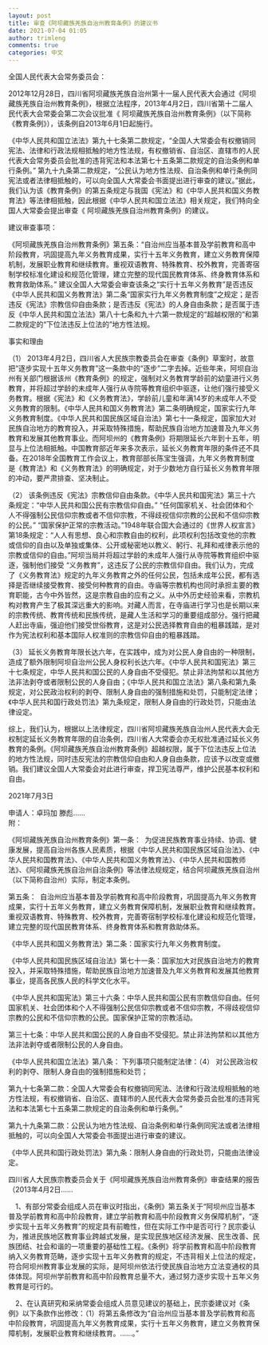 ```yaml
---
layout: post
title: 审查《阿坝藏族羌族自治州教育条例》的建议书
date: 2021-07-04 01:05
author: trimleng
comments: true
categories: 中文
---
```

<!-- wp:paragraph -->
<p>全国人民代表大会常务委员会：</p>
<!-- /wp:paragraph -->

<!-- wp:paragraph -->
<p>2012年12月28日，四川省阿坝藏族羌族自治州第十一届人民代表大会通过《阿坝藏族羌族自治州教育条例》，根据立法程序，2013年4月2日，四川省第十二届人民代表大会常委会第二次会议批准《 阿坝藏族羌族自治州教育条例》（以下简称《教育条例》），该条例自2013年6月1日起施行。</p>
<!-- /wp:paragraph -->

<!-- wp:more -->
<!--more-->
<!-- /wp:more -->

<!-- wp:paragraph -->
<p>《中华人民共和国立法法》第九十七条第二款规定，“全国人大常委会有权撤销同宪法、法律和行政法规相抵触的地方性法规，有权撤销省、自治区、直辖市的人民代表大会常务委员会批准的违背宪法和本法第七十五条第二款规定的自治条例和单行条例。” 第九十九条第二款规定，“公民认为地方性法规、自治条例和单行条例同宪法或者法律相抵触的，可以向全国人大常委会书面提出进行审查的建议。”据此，我们认为该《教育条例》的第五条规定与我国《宪法》和《中华人民共和国义务教育法》等法律相抵触，因此根据《中华人民共和国立法法》相关规定，我们特向全国人大常委会提出审查《 阿坝藏族羌族自治州教育条例》的建议。</p>
<!-- /wp:paragraph -->

<!-- wp:paragraph -->
<p>建议审查事项：</p>
<!-- /wp:paragraph -->

<!-- wp:paragraph -->
<p>《阿坝藏族羌族自治州教育条例》第五条：“自治州应当基本普及学前教育和高中阶段教育，巩固提高九年义务教育成果，实行十五年义务教育，建立义务教育保障机制，发展职业教育和继续教育。重视双语教育、特殊教育、校外教育，完善寄宿制学校标准化建设和规范化管理，建立完整的现代国民教育体系、终身教育体系和教育救助体系。”  建议全国人大常委会审查该条之“实行十五年义务教育”是否违反《中华人民共和国义务教育法》第二条“国家实行九年义务教育制度”之规定；是否违反《宪法》宗教信仰自由条款；是否违反《宪法》的人身自由条款；是否属于违反《中华人民共和国立法法》第八十七条和九十六第一款规定的“超越权限的”和第二款规定的“下位法违反上位法的”地方性法规。</p>
<!-- /wp:paragraph -->

<!-- wp:paragraph -->
<p>事实和理由<br></p>
<!-- /wp:paragraph -->

<!-- wp:paragraph -->
<p>（1） 2013年4月2日，四川省人大民族宗教委员会在审查《条例》草案时，故意把“逐步实现十五年义务教育”这一条款中的“逐步”二字去掉。近些年来，阿坝自治州有关部门根据该州《教育条例》的规定，强制对义务教育学龄前的幼童进行义务教育，并将超过学龄的未成年人强行从寺院等教育组织中驱逐，让他们强行接受义务教育。根据《宪法》和《义务教育法》，学龄前儿童和年满14岁的未成年人不受义务教育的限制。《中华人民共和国义务教育法》第二条明确规定，国家实行九年义务教育制度。《中华人民共和国民族区域自治法》第七十一条规定，国家加大对民族自治地方的教育投入，并采取特殊措施，帮助民族自治地方加速普及九年义务教育和发展其他教育事业。而阿坝州的《教育条例》将期限延长六年到十五年，明显与上位法相抵触。中国教育部近年来多次表示，延长义务教育年限的条件还不具备。在2018年全国教育工作会议上，教育部部长陈宝生强调，九年义务教育制度是《教育法》和《义务教育法》的明确规定，对于少数地方自行延长义务教育年限的冲动，要严肃排查、坚决制止。</p>
<!-- /wp:paragraph -->

<!-- wp:paragraph -->
<p>（2） 该条例违反《宪法》宗教信仰自由条款。《中华人民共和国宪法》第三十六条规定：“中华人民共和国公民有宗教信仰自由。” “任何国家机关、社会团体和个人不得强制公民信仰宗教或者不信仰宗教，不得歧视信仰宗教的公民和不信仰宗教的公民。” “国家保护正常的宗教活动。”1948年联合国大会通过的《世界人权宣言》第18条规定：“人人有思想、良心和宗教自由的权利，此项权利包括改变他的宗教或信仰的自由以及单独或集体、公开或秘密地以教义、躬行、礼拜和戒律表示他的宗教或信仰的自由。”阿坝当局并将超过学龄的未成年人强行从寺院等教育组织中驱逐，强制他们接受 “义务教育”，这违反了公民的宗教信仰自由。我们认为，完成了《义务教育法》规定的九年义务教育之外的任何公民，包括未成年公民，都有选择是否继续接受教育、接受何种教育的自由。寺庙等宗教机构也同时承担主要的教育职能，古今中外皆然，这是宗教自由的应有之义。从中外历史经验来看，宗教机构对教育产生了极其深远重大的影响。对藏人而言，在寺庙进行学习也是长期以来的宗教传统、教育传统和民族传统，是藏人生活和学习的重要组成部分。强行把藏人赶出寺庙，强迫他们接受世俗教育，这是对公民选择教育自由的粗暴践踏，是对作为宪法权利和基本国际人权准则的宗教信仰自由的粗暴践踏。</p>
<!-- /wp:paragraph -->

<!-- wp:paragraph -->
<p>（3） 延长义务教育年限长达六年，在实践中，成为对公民人身自由的一种限制，造成了额外限制阿坝自治州公民人身权利长达六年。《中华人民共和国宪法》第三十七条规定，中华人民共和国公民的人身自由不受侵犯。禁止非法拘禁和以其他方法非法剥夺或者限制公民的人身自由；《中华人民共和国立法法》第八条和第九条规定，对公民政治权利的剥夺、限制人身自由的强制措施和处罚，只能制定法律；《中华人民共和国行政处罚法》第九条规定，限制人身自由的行政处罚，只能由法律设定。</p>
<!-- /wp:paragraph -->

<!-- wp:paragraph -->
<p>综上，我们认为，根据以上法律规定，四川省阿坝藏族羌族自治州人民代表大会无权制定延长义务教育年限的自治条例，四川省人大常委会亦无权批准通过延长义务教育的条例。《阿坝藏族羌族自治州教育条例》超越权限，属于下位法违反上位法的地方性法规，同时违反宪法的宗教信仰自由和人身自由条款，应该予以改变或撤销。我们建议全国人大常委会对此进行审查，捍卫宪法尊严，维护公民基本权利和自由。</p>
<!-- /wp:paragraph -->

<!-- wp:paragraph -->
<p>2021年7月3日</p>
<!-- /wp:paragraph -->

<!-- wp:paragraph -->
<p>申请人：卓玛加 滕彪……<br>附：</p>
<!-- /wp:paragraph -->

<!-- wp:paragraph -->
<p>《阿坝藏族羌族自治州教育条例》第一条：  为促进民族教育事业持续、协调、健康发展，提高自治州各族人民素质，根据《中华人民共和国民族区域自治法》、《中华人民共和国教育法》、《中华人民共和国义务教育法》、《中华人民共和国教师法》、《阿坝藏族羌族自治州自治条例》等法律法规规定，结合阿坝藏族羌族自治州（以下简称自治州）实际，制定本条例。 </p>
<!-- /wp:paragraph -->

<!-- wp:paragraph -->
<p>第五条：  自治州应当基本普及学前教育和高中阶段教育，巩固提高九年义务教育成果，实行十五年义务教育，建立义务教育保障机制，发展职业教育和继续教育。重视双语教育、特殊教育、校外教育，完善寄宿制学校标准化建设和规范化管理，建立完整的现代国民教育体系、终身教育体系和教育救助体系。</p>
<!-- /wp:paragraph -->

<!-- wp:paragraph -->
<p>《中华人民共和国义务教育法》第二条：国家实行九年义务教育制度。</p>
<!-- /wp:paragraph -->

<!-- wp:paragraph -->
<p>《中华人民共和国民族区域自治法》第七十一条：国家加大对民族自治地方的教育投入，并采取特殊措施，帮助民族自治地方加速普及九年义务教育和发展其他教育事业，提高各民族人民的科学文化水平。</p>
<!-- /wp:paragraph -->

<!-- wp:paragraph -->
<p>《中华人民共和国宪法》第三十六条：中华人民共和国公民有宗教信仰自由。任何国家机关、社会团体和个人不得强制公民信仰宗教或者不信仰宗教，不得歧视信仰宗教的公民和不信仰宗教的公民。国家保护正常的宗教活动。</p>
<!-- /wp:paragraph -->

<!-- wp:paragraph -->
<p>第三十七条：中华人民共和国公民的人身自由不受侵犯。禁止非法拘禁和以其他方法非法剥夺或者限制公民的人身自由。</p>
<!-- /wp:paragraph -->

<!-- wp:paragraph -->
<p>《中华人民共和国立法法》第八条： 下列事项只能制定法律：（4） 对公民政治权利的剥夺、限制人身自由的强制措施和处罚；</p>
<!-- /wp:paragraph -->

<!-- wp:paragraph -->
<p>第九十七条第二款：全国人大常委会有权撤销同宪法、法律和行政法规相抵触的地方性法规，有权撤销省、自治区、直辖市的人民代表大会常务委员会批准的违背宪法和本法第七十五条第二款规定的自治条例和单行条例。”</p>
<!-- /wp:paragraph -->

<!-- wp:paragraph -->
<p>第九十九条第二款：公民认为地方性法规、自治条例和单行条例同宪法或者法律相抵触的，可以向全国人大常委会书面提出进行审查的建议。</p>
<!-- /wp:paragraph -->

<!-- wp:paragraph -->
<p>《中华人民共和国行政处罚法》第九条：限制人身自由的行政处罚，只能由法律设定。<br></p>
<!-- /wp:paragraph -->

<!-- wp:paragraph -->
<p>四川省人大民族宗教委员会关于《阿坝藏族羌族自治州教育条例》审查结果的报告（2013年4月2日……</p>
<!-- /wp:paragraph -->

<!-- wp:paragraph -->
<p>　1、有部分常委会组成人员在审议时指出，《条例》第五条关于“阿坝州应当基本普及学前教育和高中阶段教育，建立学前教育和高中阶段教育义务保障机制”，“逐步实现十五年义务教育”的规定具有前瞻性，但在实际工作中是否可行？民宗委认为，推进民族地区教育事业跨越式发展，是实现民族地区经济发展、民生改善、民族团结、社会和谐的一项重要的基础性工程。《条例》将学前教育和高中阶段教育纳入义务教育范畴，逐步实现十五年义务教育的规定，不违背相关上位法的规定，符合阿坝州教育事业发展的实际，是阿坝州依法行使民族自治地方立法变通权的具体体现。阿坝州学前教育和高中阶段教育总量不大，通过努力逐步实现十五年义务教育是可行的。</p>
<!-- /wp:paragraph -->

<!-- wp:paragraph -->
<p>　2、在认真研究和采纳常委会组成人员意见建议的基础上，民宗委建议对《条例》以下条款作出修改：（1）将第五条修改为“自治州应当基本普及学前教育和高中阶段教育，巩固提高九年义务教育成果，实行十五年义务教育，建立义务教育保障机制，发展职业教育和继续教育。……。”<br></p>
<!-- /wp:paragraph -->
